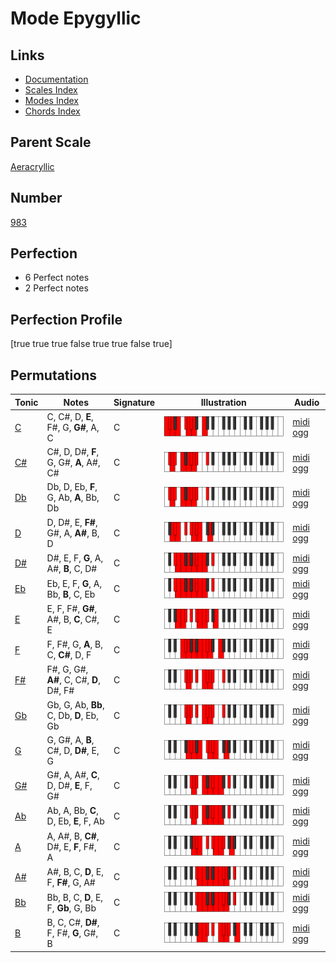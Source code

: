 # Mode Epygyllic

## Links

- [Documentation](index.md)
- [Scales Index](Scales.md)
- [Modes Index](Modes.md)
- [Chords Index](Chords.md)

## Parent Scale

[Aeracryllic](ScaleAeracryllic.md)

## Number

[983](https://ianring.com/musictheory/scales/983)

## Perfection

- 6 Perfect notes
- 2 Perfect notes

## Perfection Profile

[true true true false true true false true]

## Permutations

| Tonic | Notes | Signature | Illustration | Audio |
|-------|-------|-----------|--------------|-------|
| [C](ModeCNaturalEpygyllic.md) | C, C#, D, **E**, F#, G, **G#**, A, C | C | ![CNaturalEpygyllic](ModeCNaturalEpygyllic.png) | [midi](ModeCNaturalEpygyllic.mid) [ogg](ModeCNaturalEpygyllic.ogg) |
| [C#](ModeCSharpEpygyllic.md) | C#, D, D#, **F**, G, G#, **A**, A#, C# | C | ![CSharpEpygyllic](ModeCSharpEpygyllic.png) | [midi](ModeCSharpEpygyllic.mid) [ogg](ModeCSharpEpygyllic.ogg) |
| [Db](ModeDFlatEpygyllic.md) | Db, D, Eb, **F**, G, Ab, **A**, Bb, Db | C | ![DFlatEpygyllic](ModeDFlatEpygyllic.png) | [midi](ModeDFlatEpygyllic.mid) [ogg](ModeDFlatEpygyllic.ogg) |
| [D](ModeDNaturalEpygyllic.md) | D, D#, E, **F#**, G#, A, **A#**, B, D | C | ![DNaturalEpygyllic](ModeDNaturalEpygyllic.png) | [midi](ModeDNaturalEpygyllic.mid) [ogg](ModeDNaturalEpygyllic.ogg) |
| [D#](ModeDSharpEpygyllic.md) | D#, E, F, **G**, A, A#, **B**, C, D# | C | ![DSharpEpygyllic](ModeDSharpEpygyllic.png) | [midi](ModeDSharpEpygyllic.mid) [ogg](ModeDSharpEpygyllic.ogg) |
| [Eb](ModeEFlatEpygyllic.md) | Eb, E, F, **G**, A, Bb, **B**, C, Eb | C | ![EFlatEpygyllic](ModeEFlatEpygyllic.png) | [midi](ModeEFlatEpygyllic.mid) [ogg](ModeEFlatEpygyllic.ogg) |
| [E](ModeENaturalEpygyllic.md) | E, F, F#, **G#**, A#, B, **C**, C#, E | C | ![ENaturalEpygyllic](ModeENaturalEpygyllic.png) | [midi](ModeENaturalEpygyllic.mid) [ogg](ModeENaturalEpygyllic.ogg) |
| [F](ModeFNaturalEpygyllic.md) | F, F#, G, **A**, B, C, **C#**, D, F | C | ![FNaturalEpygyllic](ModeFNaturalEpygyllic.png) | [midi](ModeFNaturalEpygyllic.mid) [ogg](ModeFNaturalEpygyllic.ogg) |
| [F#](ModeFSharpEpygyllic.md) | F#, G, G#, **A#**, C, C#, **D**, D#, F# | C | ![FSharpEpygyllic](ModeFSharpEpygyllic.png) | [midi](ModeFSharpEpygyllic.mid) [ogg](ModeFSharpEpygyllic.ogg) |
| [Gb](ModeGFlatEpygyllic.md) | Gb, G, Ab, **Bb**, C, Db, **D**, Eb, Gb | C | ![GFlatEpygyllic](ModeGFlatEpygyllic.png) | [midi](ModeGFlatEpygyllic.mid) [ogg](ModeGFlatEpygyllic.ogg) |
| [G](ModeGNaturalEpygyllic.md) | G, G#, A, **B**, C#, D, **D#**, E, G | C | ![GNaturalEpygyllic](ModeGNaturalEpygyllic.png) | [midi](ModeGNaturalEpygyllic.mid) [ogg](ModeGNaturalEpygyllic.ogg) |
| [G#](ModeGSharpEpygyllic.md) | G#, A, A#, **C**, D, D#, **E**, F, G# | C | ![GSharpEpygyllic](ModeGSharpEpygyllic.png) | [midi](ModeGSharpEpygyllic.mid) [ogg](ModeGSharpEpygyllic.ogg) |
| [Ab](ModeAFlatEpygyllic.md) | Ab, A, Bb, **C**, D, Eb, **E**, F, Ab | C | ![AFlatEpygyllic](ModeAFlatEpygyllic.png) | [midi](ModeAFlatEpygyllic.mid) [ogg](ModeAFlatEpygyllic.ogg) |
| [A](ModeANaturalEpygyllic.md) | A, A#, B, **C#**, D#, E, **F**, F#, A | C | ![ANaturalEpygyllic](ModeANaturalEpygyllic.png) | [midi](ModeANaturalEpygyllic.mid) [ogg](ModeANaturalEpygyllic.ogg) |
| [A#](ModeASharpEpygyllic.md) | A#, B, C, **D**, E, F, **F#**, G, A# | C | ![ASharpEpygyllic](ModeASharpEpygyllic.png) | [midi](ModeASharpEpygyllic.mid) [ogg](ModeASharpEpygyllic.ogg) |
| [Bb](ModeBFlatEpygyllic.md) | Bb, B, C, **D**, E, F, **Gb**, G, Bb | C | ![BFlatEpygyllic](ModeBFlatEpygyllic.png) | [midi](ModeBFlatEpygyllic.mid) [ogg](ModeBFlatEpygyllic.ogg) |
| [B](ModeBNaturalEpygyllic.md) | B, C, C#, **D#**, F, F#, **G**, G#, B | C | ![BNaturalEpygyllic](ModeBNaturalEpygyllic.png) | [midi](ModeBNaturalEpygyllic.mid) [ogg](ModeBNaturalEpygyllic.ogg) |

